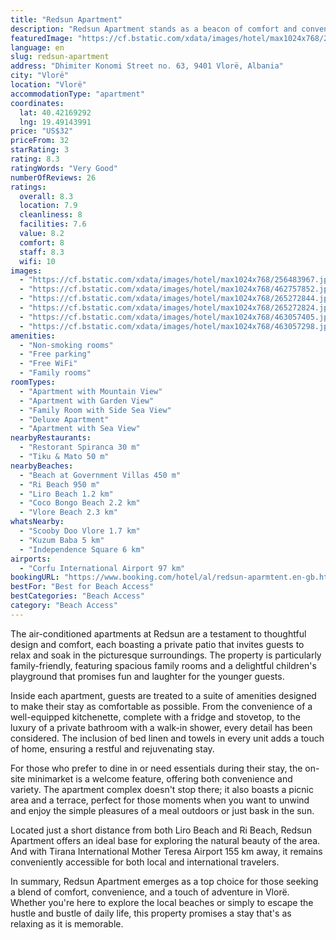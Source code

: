 ```yaml
---
title: "Redsun Apartment"
description: "Redsun Apartment stands as a beacon of comfort and convenience in Vlorë, offering breathtaking sea views and a mere stone's throw away from the serene Beach at Government Villas."
featuredImage: "https://cf.bstatic.com/xdata/images/hotel/max1024x768/256483967.jpg?k=5bb08bc3d38f85ab0d67de4cb4c54bbc5b3d2bed316d63b28e0269ea8cb24b88&o=&hp=1"
language: en
slug: redsun-apartment
address: "Dhimiter Konomi Street no. 63, 9401 Vlorë, Albania"
city: "Vlorë"
location: "Vlorë"
accommodationType: "apartment"
coordinates:
  lat: 40.42169292
  lng: 19.49143991
price: "US$32"
priceFrom: 32
starRating: 3
rating: 8.3
ratingWords: "Very Good"
numberOfReviews: 26
ratings:
  overall: 8.3
  location: 7.9
  cleanliness: 8
  facilities: 7.6
  value: 8.2
  comfort: 8
  staff: 8.3
  wifi: 10
images:
  - "https://cf.bstatic.com/xdata/images/hotel/max1024x768/256483967.jpg?k=5bb08bc3d38f85ab0d67de4cb4c54bbc5b3d2bed316d63b28e0269ea8cb24b88&o=&hp=1"
  - "https://cf.bstatic.com/xdata/images/hotel/max1024x768/462757852.jpg?k=fb085921338fe7e2c8d491575c8c1c6896e78a1829160943ffb0168dcab691de&o=&hp=1"
  - "https://cf.bstatic.com/xdata/images/hotel/max1024x768/265272844.jpg?k=6b14f246bd9fed41a0ce780dea7bf97036488494bbbb12aab4ae1f839f89e58e&o=&hp=1"
  - "https://cf.bstatic.com/xdata/images/hotel/max1024x768/265272824.jpg?k=cf1da9622219f97fb2c4cab5d7ba51b6f5b4310e85e99d63c85eb89d9d111022&o=&hp=1"
  - "https://cf.bstatic.com/xdata/images/hotel/max1024x768/463057405.jpg?k=ec9703aaecb867bb6080b18de97742e728927f9cc8c7f271b39551ed00707dbd&o=&hp=1"
  - "https://cf.bstatic.com/xdata/images/hotel/max1024x768/463057298.jpg?k=ef8199d349c05d5243539d75838e01c31fd874102c9f955c2f110f7d4db049af&o=&hp=1"
amenities:
  - "Non-smoking rooms"
  - "Free parking"
  - "Free WiFi"
  - "Family rooms"
roomTypes:
  - "Apartment with Mountain View"
  - "Apartment with Garden View"
  - "Family Room with Side Sea View"
  - "Deluxe Apartment"
  - "Apartment with Sea View"
nearbyRestaurants:
  - "Restorant Spiranca 30 m"
  - "Tiku & Mato 50 m"
nearbyBeaches:
  - "Beach at Government Villas 450 m"
  - "Ri Beach 950 m"
  - "Liro Beach 1.2 km"
  - "Coco Bongo Beach 2.2 km"
  - "Vlore Beach 2.3 km"
whatsNearby:
  - "Scooby Doo Vlore 1.7 km"
  - "Kuzum Baba 5 km"
  - "Independence Square 6 km"
airports:
  - "Corfu International Airport 97 km"
bookingURL: "https://www.booking.com/hotel/al/redsun-aparmtent.en-gb.html?aid=8035640"
bestFor: "Best for Beach Access"
bestCategories: "Beach Access"
category: "Beach Access"
---
```


The air-conditioned apartments at Redsun are a testament to thoughtful design and comfort, each boasting a private patio that invites guests to relax and soak in the picturesque surroundings. The property is particularly family-friendly, featuring spacious family rooms and a delightful children's playground that promises fun and laughter for the younger guests.

Inside each apartment, guests are treated to a suite of amenities designed to make their stay as comfortable as possible. From the convenience of a well-equipped kitchenette, complete with a fridge and stovetop, to the luxury of a private bathroom with a walk-in shower, every detail has been considered. The inclusion of bed linen and towels in every unit adds a touch of home, ensuring a restful and rejuvenating stay.

For those who prefer to dine in or need essentials during their stay, the on-site minimarket is a welcome feature, offering both convenience and variety. The apartment complex doesn't stop there; it also boasts a picnic area and a terrace, perfect for those moments when you want to unwind and enjoy the simple pleasures of a meal outdoors or just bask in the sun.

Located just a short distance from both Liro Beach and Ri Beach, Redsun Apartment offers an ideal base for exploring the natural beauty of the area. And with Tirana International Mother Teresa Airport 155 km away, it remains conveniently accessible for both local and international travelers.

In summary, Redsun Apartment emerges as a top choice for those seeking a blend of comfort, convenience, and a touch of adventure in Vlorë. Whether you're here to explore the local beaches or simply to escape the hustle and bustle of daily life, this property promises a stay that's as relaxing as it is memorable.